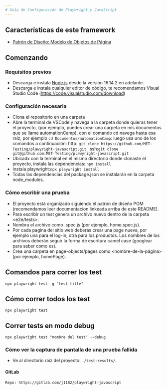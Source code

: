 ```yaml
---
# Guía de Configuración de Playwright y JavaScript
---
```


## Características de este framework

- [Patrón de Diseño: Modelo de Objetos de Página](https://playwright.dev/docs/test-pom)

## Comenzando

### Requisitos previos

- Descarga e instala [Node.js](https://nodejs.org/en/download/package-manager) desde la versión 16.14.2 en adelante.
- Descarga e instala cualquier editor de código, te recomendamos Visual Studio Code
(https://code.visualstudio.com/download)

### Configuración necesaria

- Clona el repositorio en una carpeta
- Abre la terminal de VSCode y navega a la carpeta donde quieras tener el proyecto,
 (por ejemplo, puedes crear una carpeta en mis documentos que se llame automationCamp), con el comando cd navega hasta esa raíz, por ejemplo `cd Documentos/automationCamp`: luego usa uno de los  comandos a continuación: 
  http: `git clone https://github.com/MET-Testing/plawyright-javascript.git `
  ssh:`git clone git@github.com:MET-Testing/plawyright-javascript.git`
- Ubicadx con la terminal en el mismo directorio donde clonaste el proyecto, instala las dependencias: `npm install`
- Instala playwright:`npx playwright install`
- Todas las dependencias del package.json se instalarán en la carpeta node_modules.

### Cómo escribir una prueba

- El proyecto está organizado siguiendo el patrón de diseño POM (recomendamos leer documentacion linkeada arriba de este README).
- Para escribir un test genera un archivo nuevo dentro de la carpeta <e2e/tests>.
- Nombra el archivo como <nombreDeLaPrueba>.spec.js (por ejemplo, home.spec.js).
- Por cada pagina del sitio web deberás crear una page nueva, por ejemplo una para el log-in, otra para los productos. Los nombres de los archivos deberán seguir la forma de escritura camel case (googlear para saber como es). 
- Crea una carpeta en page-objects/pages como <nombre-de-la-página> (por ejemplo, homePage).

## Comandos para correr los test

`npx playwright test -g "test title"`

## Cómo correr todos los test

`npx playwright test`

## Correr tests en modo debug

`npx playwright test "nombre del test" --debug`

### Cómo ver la captura de pantalla de una prueba fallida

- Ve al directorio raíz del proyecto: `./test-results/`.


#### GitLab

```bash
Repo: https://gitlab.com/j1182/playwright-javascript
```
